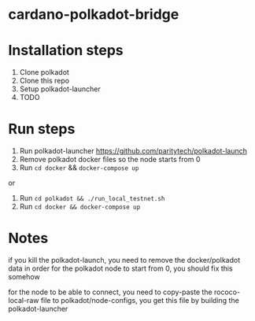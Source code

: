 # cardano-polkadot-bridge

# Installation steps

1. Clone polkadot
2. Clone this repo
3. Setup polkadot-launcher
4. TODO

# Run steps

1. Run polkadot-launcher https://github.com/paritytech/polkadot-launch
2. Remove polkadot docker files so the node starts from 0
3. Run `cd docker` && `docker-compose up`

or

1. Run `cd polkadot && ./run_local_testnet.sh`
2. Run `cd docker && docker-compose up`

# Notes

if you kill the polkadot-launch, you need to remove the docker/polkadot data
in order for the polkadot node to start from 0, you should fix this somehow

for the node to be able to connect, you need to copy-paste the rococo-local-raw file to
polkadot/node-configs, you get this file by building the polkadot-launcher
